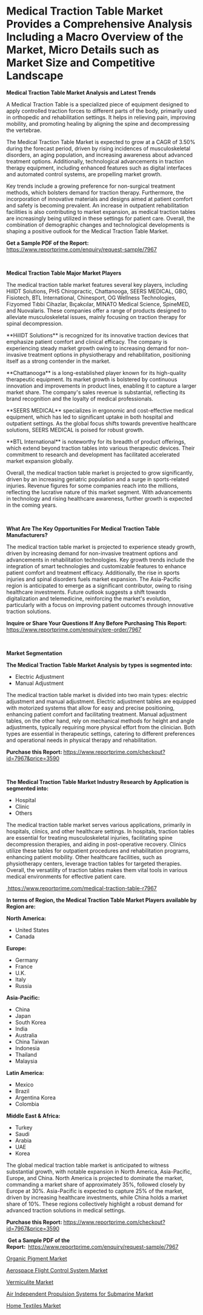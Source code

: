 <p><h1>Medical Traction Table Market Provides a Comprehensive Analysis Including a Macro Overview of the Market, Micro Details such as Market Size and Competitive Landscape</h1></p><p><strong>Medical Traction Table Market Analysis and Latest Trends</strong></p>
<p><p>A Medical Traction Table is a specialized piece of equipment designed to apply controlled traction forces to different parts of the body, primarily used in orthopedic and rehabilitation settings. It helps in relieving pain, improving mobility, and promoting healing by aligning the spine and decompressing the vertebrae. </p><p>The Medical Traction Table Market is expected to grow at a CAGR of 3.50% during the forecast period, driven by rising incidences of musculoskeletal disorders, an aging population, and increasing awareness about advanced treatment options. Additionally, technological advancements in traction therapy equipment, including enhanced features such as digital interfaces and automated control systems, are propelling market growth. </p><p>Key trends include a growing preference for non-surgical treatment methods, which bolsters demand for traction therapy. Furthermore, the incorporation of innovative materials and designs aimed at patient comfort and safety is becoming prevalent. An increase in outpatient rehabilitation facilities is also contributing to market expansion, as medical traction tables are increasingly being utilized in these settings for patient care. Overall, the combination of demographic changes and technological developments is shaping a positive outlook for the Medical Traction Table Market.</p></p>
<p><strong>Get a Sample PDF of the Report:&nbsp;</strong> <a href="https://www.reportprime.com/enquiry/request-sample/7967?utm_campaign=1102&utm_medium=2&utm_source=Github&utm_content=ia&utm_term=16112024&utm_id=medical-traction-table">https://www.reportprime.com/enquiry/request-sample/7967</a></p>
<p>&nbsp;</p>
<p><strong>Medical Traction Table Major Market Players</strong></p>
<p><p>The medical traction table market features several key players, including HillDT Solutions, PHS Chiropractic, Chattanooga, SEERS MEDICAL, GBO, Fisiotech, BTL International, Chinesport, OG Wellness Technologies, Fizyomed Tıbbi Cihazlar, Bıçakcılar, MINATO Medical Science, SpineMED, and Nuovalaris. These companies offer a range of products designed to alleviate musculoskeletal issues, mainly focusing on traction therapy for spinal decompression.</p><p>**HillDT Solutions** is recognized for its innovative traction devices that emphasize patient comfort and clinical efficacy. The company is experiencing steady market growth owing to increasing demand for non-invasive treatment options in physiotherapy and rehabilitation, positioning itself as a strong contender in the market.</p><p>**Chattanooga** is a long-established player known for its high-quality therapeutic equipment. Its market growth is bolstered by continuous innovation and improvements in product lines, enabling it to capture a larger market share. The company's sales revenue is substantial, reflecting its brand recognition and the loyalty of medical professionals.</p><p>**SEERS MEDICAL** specializes in ergonomic and cost-effective medical equipment, which has led to significant uptake in both hospital and outpatient settings. As the global focus shifts towards preventive healthcare solutions, SEERS MEDICAL is poised for robust growth.</p><p>**BTL International** is noteworthy for its breadth of product offerings, which extend beyond traction tables into various therapeutic devices. Their commitment to research and development has facilitated accelerated market expansion globally.</p><p>Overall, the medical traction table market is projected to grow significantly, driven by an increasing geriatric population and a surge in sports-related injuries. Revenue figures for some companies reach into the millions, reflecting the lucrative nature of this market segment. With advancements in technology and rising healthcare awareness, further growth is expected in the coming years.</p></p>
<p>&nbsp;</p>
<p><strong>What Are The Key Opportunities For Medical Traction Table Manufacturers?</strong></p>
<p><p>The medical traction table market is projected to experience steady growth, driven by increasing demand for non-invasive treatment options and advancements in rehabilitation technologies. Key growth trends include the integration of smart technologies and customizable features to enhance patient comfort and treatment efficacy. Additionally, the rise in sports injuries and spinal disorders fuels market expansion. The Asia-Pacific region is anticipated to emerge as a significant contributor, owing to rising healthcare investments. Future outlook suggests a shift towards digitalization and telemedicine, reinforcing the market's evolution, particularly with a focus on improving patient outcomes through innovative traction solutions.</p></p>
<p><strong>Inquire or Share Your Questions If Any Before Purchasing This Report:</strong> <a href="https://www.reportprime.com/enquiry/pre-order/7967?utm_campaign=1102&utm_medium=2&utm_source=Github&utm_content=ia&utm_term=16112024&utm_id=medical-traction-table">https://www.reportprime.com/enquiry/pre-order/7967</a></p>
<p>&nbsp;</p>
<p><strong>Market Segmentation</strong></p>
<p><strong>The Medical Traction Table Market Analysis by types is segmented into:</strong></p>
<p><ul><li>Electric Adjustment</li><li>Manual Adjustment</li></ul></p>
<p><p>The medical traction table market is divided into two main types: electric adjustment and manual adjustment. Electric adjustment tables are equipped with motorized systems that allow for easy and precise positioning, enhancing patient comfort and facilitating treatment. Manual adjustment tables, on the other hand, rely on mechanical methods for height and angle adjustments, typically requiring more physical effort from the clinician. Both types are essential in therapeutic settings, catering to different preferences and operational needs in physical therapy and rehabilitation.</p></p>
<p><strong>Purchase this Report:&nbsp;</strong><a href="https://www.reportprime.com/checkout?id=7967&price=3590&utm_campaign=1102&utm_medium=2&utm_source=Github&utm_content=ia&utm_term=16112024&utm_id=medical-traction-table">https://www.reportprime.com/checkout?id=7967&price=3590</a></p>
<p>&nbsp;</p>
<p><strong>The Medical Traction Table Market Industry Research by Application is segmented into:</strong></p>
<p><ul><li>Hospital</li><li>Clinic</li><li>Others</li></ul></p>
<p><p>The medical traction table market serves various applications, primarily in hospitals, clinics, and other healthcare settings. In hospitals, traction tables are essential for treating musculoskeletal injuries, facilitating spine decompression therapies, and aiding in post-operative recovery. Clinics utilize these tables for outpatient procedures and rehabilitation programs, enhancing patient mobility. Other healthcare facilities, such as physiotherapy centers, leverage traction tables for targeted therapies. Overall, the versatility of traction tables makes them vital tools in various medical environments for effective patient care.</p></p>
<p><a href="https://www.reportprime.com/medical-traction-table-r7967?utm_campaign=1102&utm_medium=2&utm_source=Github&utm_content=ia&utm_term=16112024&utm_id=medical-traction-table">&nbsp;https://www.reportprime.com/medical-traction-table-r7967</a></p>
<p><strong>In terms of Region, the Medical Traction Table Market Players available by Region are:</strong></p>
<p>
    <p> <strong> North America: </strong>
        <ul>
            <li>United States</li>
            <li>Canada</li>
        </ul>
        </p> 
    <p> <strong> Europe: </strong>
        <ul>
            <li>Germany</li>
            <li>France</li>
            <li>U.K.</li>
            <li>Italy</li>
            <li>Russia</li>
        </ul>
        </p> 
    <p> <strong> Asia-Pacific: </strong>
        <ul>
            <li>China</li>
            <li>Japan</li>
            <li>South Korea</li>
            <li>India</li>
            <li>Australia</li>
            <li>China Taiwan</li>
            <li>Indonesia</li>
            <li>Thailand</li>
            <li>Malaysia</li>
        </ul>
        </p> 
    <p> <strong> Latin America: </strong>
        <ul>
            <li>Mexico</li>
            <li>Brazil</li>
            <li>Argentina Korea</li>
            <li>Colombia</li>
        </ul>
        </p> 
    <p> <strong> Middle East & Africa: </strong>
        <ul>
            <li>Turkey</li>
            <li>Saudi</li>
            <li>Arabia</li>
            <li>UAE</li>
            <li>Korea</li>
        </ul>
    </p>
    </p>
<p><p>The global medical traction table market is anticipated to witness substantial growth, with notable expansion in North America, Asia-Pacific, Europe, and China. North America is projected to dominate the market, commanding a market share of approximately 35%, followed closely by Europe at 30%. Asia-Pacific is expected to capture 25% of the market, driven by increasing healthcare investments, while China holds a market share of 10%. These regions collectively highlight a robust demand for advanced traction solutions in medical settings.</p></p>
<p><strong>Purchase this Report: </strong><a href="https://www.reportprime.com/checkout?id=7967&price=3590&utm_campaign=1102&utm_medium=2&utm_source=Github&utm_content=ia&utm_term=16112024&utm_id=medical-traction-table">https://www.reportprime.com/checkout?id=7967&price=3590</a></p>
<p>&nbsp;<strong>Get a Sample PDF of the Report:&nbsp;&nbsp;</strong><a href="https://www.reportprime.com/enquiry/request-sample/7967?utm_campaign=1102&utm_medium=2&utm_source=Github&utm_content=ia&utm_term=16112024&utm_id=medical-traction-table">https://www.reportprime.com/enquiry/request-sample/7967</a></p>
<p><strong></strong></p>
<p><p><a href="https://www.linkedin.com/pulse/organic-pigment-market-revolution-size-share-emerging-trends-fgdqf?utm_campaign=1102&utm_medium=2&utm_source=Github&utm_content=ia&utm_term=16112024&utm_id=medical-traction-table">Organic Pigment Market</a></p><p><a href="https://issuu.com/reportprime-2/docs/aerospace-flight-control-system-mar_248a795c3b2aff?utm_campaign=1102&utm_medium=2&utm_source=Github&utm_content=ia&utm_term=16112024&utm_id=medical-traction-table">Aerospace Flight Control System Market</a></p><p><a href="https://www.linkedin.com/pulse/vermiculite-market-pulse-91-expansion-blueprint-2024-2031-germarial-nillf?utm_campaign=1102&utm_medium=2&utm_source=Github&utm_content=ia&utm_term=16112024&utm_id=medical-traction-table">Vermiculite Market</a></p><p><a href="https://issuu.com/reportprime-2/docs/air-independent-propulsion-systems-_620bcb3e9128e0?utm_campaign=1102&utm_medium=2&utm_source=Github&utm_content=ia&utm_term=16112024&utm_id=medical-traction-table">Air Independent Propulsion Systems for Submarine Market</a></p><p><a href="https://www.linkedin.com/pulse/market-insights-global-home-textiles-forecast-innovation-h2asc?utm_campaign=1102&utm_medium=2&utm_source=Github&utm_content=ia&utm_term=16112024&utm_id=medical-traction-table">Home Textiles Market</a></p></p>